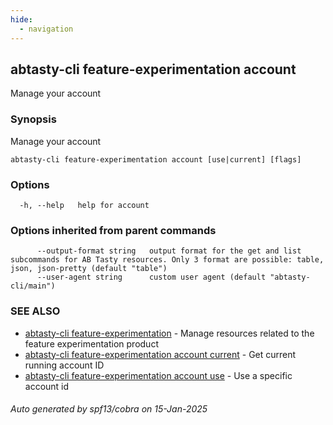 ```yaml
---
hide:
  - navigation
---
```

## abtasty-cli feature-experimentation account

Manage your account

### Synopsis

Manage your account

```
abtasty-cli feature-experimentation account [use|current] [flags]
```

### Options

```
  -h, --help   help for account
```

### Options inherited from parent commands

```
      --output-format string   output format for the get and list subcommands for AB Tasty resources. Only 3 format are possible: table, json, json-pretty (default "table")
      --user-agent string      custom user agent (default "abtasty-cli/main")
```

### SEE ALSO

* [abtasty-cli feature-experimentation](abtasty-cli_feature-experimentation.md)	 - Manage resources related to the feature experimentation product
* [abtasty-cli feature-experimentation account current](abtasty-cli_feature-experimentation_account_current.md)	 - Get current running account ID
* [abtasty-cli feature-experimentation account use](abtasty-cli_feature-experimentation_account_use.md)	 - Use a specific account id

###### Auto generated by spf13/cobra on 15-Jan-2025
